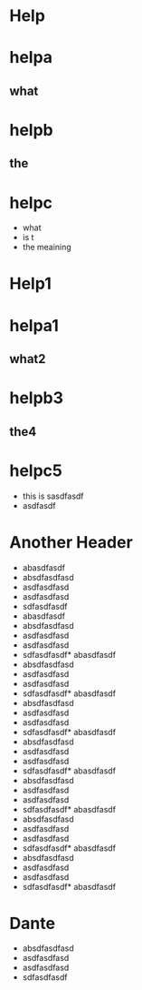# Help
# helpa
## what
# helpb
## the
# helpc
- what
- is t
- the meaining
# Help1
# helpa1
## what2
# helpb3
## the4
# helpc5
* this is sasdfasdf
* asdfasdf

# Another Header

* abasdfasdf
* absdfasdfasd
* asdfasdfasd
* asdfasdfasd
* sdfasdfasdf
* abasdfasdf
* absdfasdfasd
* asdfasdfasd
* asdfasdfasd
* sdfasdfasdf* abasdfasdf
* absdfasdfasd
* asdfasdfasd
* asdfasdfasd
* sdfasdfasdf* abasdfasdf
* absdfasdfasd
* asdfasdfasd
* asdfasdfasd
* sdfasdfasdf* abasdfasdf
* absdfasdfasd
* asdfasdfasd
* asdfasdfasd
* sdfasdfasdf* abasdfasdf
* absdfasdfasd
* asdfasdfasd
* asdfasdfasd
* sdfasdfasdf* abasdfasdf
* absdfasdfasd
* asdfasdfasd
* asdfasdfasd
* sdfasdfasdf* abasdfasdf
* absdfasdfasd
* asdfasdfasd
* asdfasdfasd
* sdfasdfasdf* abasdfasdf

# Dante
* absdfasdfasd
* asdfasdfasd
* asdfasdfasd
* sdfasdfasdf

